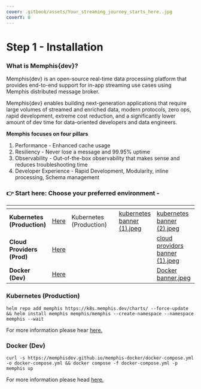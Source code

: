 ```yaml
---
cover: .gitbook/assets/Your_streaming_journey_starts_here..jpg
coverY: 0
---
```


# Step 1 - Installation

### What is Memphis{dev}?

Memphis{dev} is an open-source real-time data processing platform that provides end-to-end support for in-app streaming use cases using Memphis distributed message broker.&#x20;

Memphis{dev} enables building next-generation applications that require large volumes of streamed and enriched data, modern protocols, zero ops, rapid development, extreme cost reduction, and a significantly lower amount of dev time for data-oriented developers and data engineers.

**Memphis focuses on four pillars**

1. Performance - Enhanced cache usage
2. Resiliency - Never lose a message and 99.95% uptime
3. Observability - Out-of-the-box observability that makes sense and reduces troubleshooting time
4. Developer Experience - Rapid Development, Modularity, inline processing, Schema management

### 👉 **Start here: Choose your preferred environment -**&#x20;

<table data-view="cards"><thead><tr><th></th><th></th><th data-hidden></th><th data-hidden></th><th data-hidden data-type="files"></th><th data-hidden data-card-cover data-type="files"></th><th data-hidden data-card-target data-type="content-ref"></th></tr></thead><tbody><tr><td><strong>Kubernetes (Production)</strong></td><td><a href="./#kubernetes-production">Here</a></td><td>Kubernetes (Production)</td><td></td><td><a href=".gitbook/assets/kubernetes banner (1).jpeg">kubernetes banner (1).jpeg</a></td><td><a href=".gitbook/assets/kubernetes banner (2).jpeg">kubernetes banner (2).jpeg</a></td><td></td></tr><tr><td><strong>Cloud Providers (Prod)</strong></td><td><a href="deployment/cloud-deployment/">Here</a></td><td></td><td></td><td></td><td><a href=".gitbook/assets/cloud providors banner (1).jpeg">cloud providors banner (1).jpeg</a></td><td></td></tr><tr><td><strong>Docker (Dev)</strong></td><td><a href="./#undefined">Here</a></td><td></td><td></td><td></td><td><a href=".gitbook/assets/Docker banner.jpeg">Docker banner.jpeg</a></td><td></td></tr></tbody></table>

### Kubernetes (Production)

```
helm repo add memphis https://k8s.memphis.dev/charts/ --force-update && helm install memphis memphis/memphis --create-namespace --namespace memphis --wait
```

For more information please hear [here.](deployment/kubernetes.md)

### Docker (Dev)

```
curl -s https://memphisdev.github.io/memphis-docker/docker-compose.yml -o docker-compose.yml && docker compose -f docker-compose.yml -p memphis up
```

For more information please head [here.](deployment/docker-compose.md)
